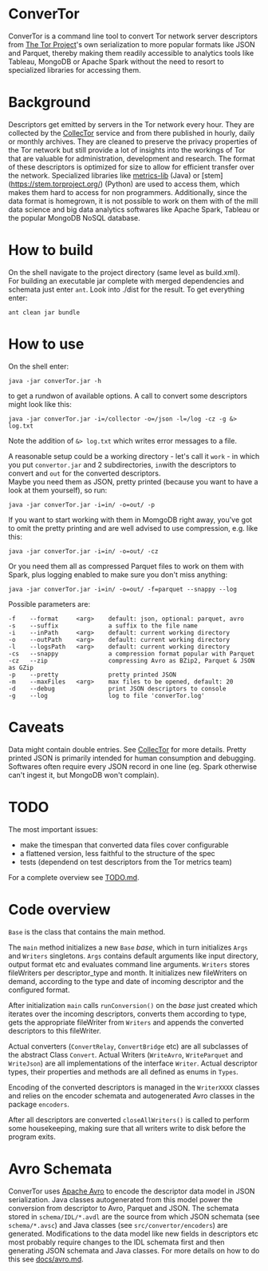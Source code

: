 # ConverTor

ConverTor is a command line tool to convert Tor network server descriptors from 
[The Tor Project](https://www.torproject.org/)'s own serialization to more 
popular formats like JSON and Parquet, thereby making them readily accessible to 
analytics tools like Tableau, MongoDB or Apache Spark without the need to resort 
to specialized libraries for accessing them. 


Background
==========

Descriptors get emitted by servers in the Tor network every hour. They are 
collected by the [CollecTor](https://collector.torproject.org/) service and from 
there published in hourly, daily or monthly archives. They are cleaned to 
preserve the privacy properties of the Tor network but still provide a lot of 
insights into the workings of Tor that are valuable for administration, 
development and research. The format of these descriptors is optimized for size 
to allow for efficient transfer over the network. Specialized libraries like 
[metrics-lib](https://dist.torproject.org/descriptor/) (Java) or [stem]
(https://stem.torproject.org/) (Python) are used to access them, which makes 
them hard to access for non programmers. Additionally, since the data format is 
homegrown, it is not possible to work on them with of the mill data science and
big data analytics softwares like Apache Spark, Tableau or the popular MongoDB
NoSQL database. 


How to build
============
On the shell navigate to the project directory (same level as build.xml).  
For building an executable jar complete with merged dependencies and schemata 
just enter `ant`. Look into ./dist for the result. To get everything enter:

    ant clean jar bundle


How to use
==========
On the shell enter:

    java -jar converTor.jar -h
    
to get a rundwon of available options. A call to convert some descriptors might
look like this:

    java -jar converTor.jar -i=/collector -o=/json -l=/log -cz -g &> log.txt
    
Note the addition of `&> log.txt` which writes error messages to a file.

A reasonable setup could be a working directory - let's call it `work` - in 
which you put `convertor.jar` and 2 subdirectories, `in`with the descriptors to 
convert and `out` for the converted descriptors.  
Maybe you need them as JSON, pretty printed (because you want to have a look at 
them yourself), so run:

    java -jar converTor.jar -i=in/ -o=out/ -p
    
If you want to start working with them in MomgoDB right away, you've got to omit
the pretty printing and are well advised to use compression, e.g. like this:

    java -jar converTor.jar -i=in/ -o=out/ -cz
    
Or you need them all as compressed Parquet files to work on them with Spark, 
plus logging enabled to make sure you don't miss anything:

    java -jar converTor.jar -i=in/ -o=out/ -f=parquet --snappy --log

Possible parameters are:

    -f    --format     <arg>    default: json, optional: parquet, avro
    -s    --suffix              a suffix to the file name                                     
    -i    --inPath     <arg>    default: current working directory    
    -o    --outPath    <arg>    default: current working directory    
    -l    --logsPath   <arg>    default: current working directory    
    -cs   --snappy              a compression format popular with Parquet
    -cz   --zip                 compressing Avro as BZip2, Parquet & JSON as GZip 
    -p    --pretty              pretty printed JSON                   
    -m    --maxFiles   <arg>    max files to be opened, default: 20                           
    -d    --debug               print JSON descriptors to console     
    -g    --log                 log to file 'converTor.log'           
    

Caveats
=======

Data might contain double entries. See [CollecTor](https://collector.torproject.org/#data-formats)
for more details.
Pretty printed JSON is primarily intended for human consumption and debugging.
Softwares often require every JSON record in one line (eg. Spark otherwise 
can't ingest it, but MongoDB won't complain).


TODO
====

The most important issues: 

- make the timespan that converted data files cover configurable
- a flattened version, less faithful to the structure of the spec
- tests (dependend on test descriptors from the Tor metrics team)

For a complete overview see [TODO.md](TODO.md).


Code overview
=============

`Base` is the class that contains the main method.

The `main` method initializes a new `Base` *base*, which in turn initializes 
`Args` and `Writers` singletons.
`Args` contains default arguments like input directory, output format etc and
evaluates command line arguments.
`Writers` stores fileWriters per descriptor_type and month. It initializes new
fileWriters on demand, according to the type and date of incoming descriptor
and the configured format.

After initialization `main` calls `runConversion()` on the *base* just created
which iterates over the incoming descriptors, converts them according to 
type, gets the appropriate fileWriter from `Writers` and appends the converted 
descriptors to this fileWriter.

Actual converters (`ConvertRelay`, `ConvertBridge` etc) are all subclasses of 
the abstract Class `Convert`. Actual Writers (`WriteAvro`, `WriteParquet` and 
`WriteJson`) are all implementations of the interface `Writer`. Actual 
descriptor types, their properties and methods are all defined as enums in 
`Types`.

Encoding of the converted descriptors is managed in the `WriterXXXX` classes and 
relies on the encoder schemata and autogenerated Avro classes in the package 
`encoders`.

After all descriptors are converted `closeAllWriters()` is called to perform 
some housekeeping, making sure that all writers write to disk before the program
exits.


Avro Schemata
=============
ConverTor uses [Apache Avro](https://avro.apache.org/) to encode the descriptor 
data model in JSON serialization. Java classes autogenerated from this model 
power the conversion from descriptor to Avro, Parquet and JSON. The schemata 
stored in `schema/IDL/*.avdl` are the source from which JSON schemata (see 
`schema/*.avsc`) and Java classes (see `src/convertor/encoders`)
are generated. Modifications to the data model like new fields in descriptors 
etc most probably require changes to the IDL schemata first and then generating
JSON schemata and Java classes. For more details on how to do this see 
[docs/avro.md](docs/avro.md).

